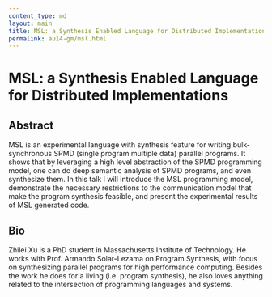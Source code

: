 ```yaml
---
content_type: md
layout: main
title: MSL: a Synthesis Enabled Language for Distributed Implementations
permalink: au14-gm/msl.html
---
```


# MSL: a Synthesis Enabled Language for Distributed Implementations

## Abstract

MSL is an experimental language with synthesis feature for writing
bulk-synchronous SPMD (single program multiple data) parallel programs. It
shows that by leveraging a high level abstraction of the SPMD programming
model, one can do deep semantic analysis of SPMD programs, and even
synthesize them. In this talk I will introduce the MSL programming model,
demonstrate the necessary restrictions to the communication model that make
the program synthesis feasible, and present the experimental results of MSL
generated code.

## Bio

Zhilei Xu is a PhD student in Massachusetts Institute of Technology. He
works with Prof. Armando Solar-Lezama on Program Synthesis, with focus on
synthesizing parallel programs for high performance computing. Besides the
work he does for a living (i.e. program synthesis), he also loves anything
related to the intersection of programming languages and systems.
